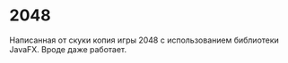 # 2048
Написанная от скуки копия игры 2048 с использованием библиотеки JavaFX. 
Вроде даже работает.
